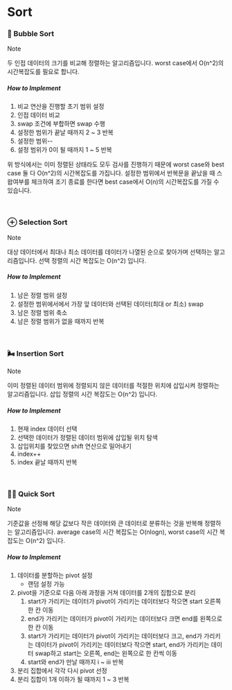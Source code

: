 # Sort

### 🫧 Bubble Sort

> [!NOTE]
> 두 인접 데이터의 크기를 비교해 정렬하는 알고리즘입니다. worst case에서 O(n^2)의 시간복잡도를 필요로 합니다.

##### How to Implement
1. 비교 연산을 진행할 초기 범위 설정
2. 인접 데이터 비교
3. swap 조건에 부합하면 swap 수행
4. 설정한 범위가 끝날 때까지 2 ~ 3 반복
5. 설정한 범위--
6. 설정 범위가 0이 될 때까지 1 ~ 5 반복

위 방식에서는 이미 정렬된 상태라도 모두 검사를 진행하기 때문에 worst case와 best case 둘 다 O(n^2)의 시간복잡도를 가집니다. 설정한 범위에서 반복문을 끝났을 때 스왑여부를 체크하여 조기 종료를 한다면 best case에서 O(n)의 시간복잡도를 가질 수 있습니다.


<br>

### ⊕ Selection Sort

> [!NOTE]
> 대상 데이터에서 최대나 최소 데이터를 데이터가 나열된 순으로 찾아가며 선택하는 알고리즘입니다. 선택 정렬의 시간 복잡도는 O(n^2) 입니다.
 
##### How to Implement
1. 남은 정렬 범위 설정
2. 설정한 범위에서에서 가장 앞 데이터와 선택된 데이터(최대 or 최소) swap
3. 남은 정렬 범위 축소
4. 남은 정렬 범위가 없을 때까지 반복

<br>

### 🌬️ Insertion Sort

> [!NOTE]
> 이미 정렬된 데이터 범위에 정렬되지 않은 데이터를 적절한 위치에 삽입시켜 정렬하는 알고리즘입니다. 삽입 정렬의 시간 복잡도는 O(n^2) 입니다.

##### How to Implement
1. 현재 index 데이터 선택
2. 선택한 데이터가 정렬된 데이터 범위에 삽입될 위치 탐색
3. 삽입위치를 찾았으면 shift 연산으로 밀어내기
4. index++
5. index 끝날 때까지 반복

<br>

### 🏃🏻 Quick Sort

> [!NOTE]
> 기준값을 선정해 해당 값보다 작은 데이터와 큰 데이터로 분류하는 것을 반복해 정렬하는 알고리즘입니다. average case의 시간 복잡도는 O(nlogn), worst case의 시간 복잡도는 O(n^2) 입니다.
> 

##### How to Implement
1. 데이터를 분할하는 pivot 설정
   - 랜덤 설정 가능
2. pivot을 기준으로 다음 아래 과정을 거쳐 데이터를 2개의 집합으로  분리
   1. start가 가리키는 데이터가 pivot이 가리키는 데이터보다 작으면 start 오른쪽 한 칸 이동
   2. end가 가리키는 데이터가 pivot이 가리키는 데이터보다 크면 end를 왼쪽으로 한 칸 이동
   3. start가 가리키는 데이터가 pivot이 가리키는 데이터보다 크고, end가 가리키는 데이터가 pivot이 가리키는 데이터보다 작으면 start, end가 가리키는 데이터 swap하고 start는 오른쪽, end는 왼쪽으로 한 칸씩 이동
   4. start와 end가 만날 때까지 i ~ iii 반복
3. 분리 집합에서 각각 다시 pivot 선정
4. 분리 집합이 1개 이하가 될 때까지 1 ~ 3 반복
